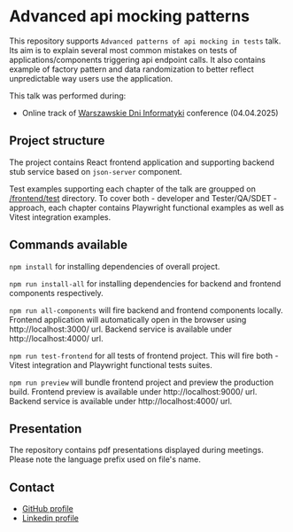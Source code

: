 # Advanced api mocking patterns

This repository supports `Advanced patterns of api mocking in tests` talk. Its aim is to explain several most common mistakes on tests of applications/components triggering api endpoint calls. It also contains example of factory pattern and data randomization to better reflect unpredictable way users use the application.

This talk was performed during:

- Online track of [Warszawskie Dni Informatyki](https://warszawskiedniinformatyki.pl/conference/) conference (04.04.2025)

## Project structure

The project contains React frontend application and supporting backend stub service based on `json-server` component.

Test examples supporting each chapter of the talk are groupped on [/frontend/test](/frontend/test) directory. To cover both - developer and Tester/QA/SDET - approach, each chapter contains Playwright functional examples as well as Vitest integration examples.

## Commands available

`npm install` for installing dependencies of overall project.

`npm run install-all` for installing dependencies for backend and frontend components respectively.

`npm run all-components` will fire backend and frontend components locally. Frontend application will automatically open in the browser using http://localhost:3000/ url. Backend service is available under http://localhost:4000/ url.

`npm run test-frontend` for all tests of frontend project. This will fire both - Vitest integration and Playwright functional tests suites.

`npm run preview` will bundle frontend project and preview the production build. Frontend preview is available under http://localhost:9000/ url. Backend service is available under http://localhost:4000/ url.

## Presentation

The repository contains pdf presentations displayed during meetings. Please note the language prefix used on file's name.

## Contact

- [GitHub profile](https://github.com/LukaszNowakPL/)
- [Linkedin profile](https://linkedin.com/in/%C5%82ukasz-nowak-533844101)
